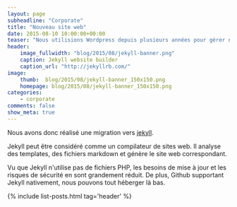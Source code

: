 ```yaml
---
layout: page
subheadline: "Corporate"
title: "Nouveau site web"
date: 2015-08-10 10:00:00+00:00
teaser: "Nous utilisions Wordpress depuis plusieurs années pour gérer notre site web et il était temps d'en changer..."
header:
    image_fullwidth: "blog/2015/08/jekyll-banner.png"
    caption: Jekyll website builder
    caption_url: "http://jekyllrb.com/"
image:
    thumb:  blog/2015/08/jekyll-banner_150x150.png
    homepage: blog/2015/08/jekyll-banner_150x150.png
categories:
    - corporate
comments: false
show_meta: true
---
```

Nous avons donc réalisé une migration vers [jekyll](http://jekyllrb.com/).

Jekyll peut être considéré comme un compilateur de sites web. Il analyse des templates, des fichiers markdown et génère le site web correspondant.

Vu que Jekyll n'utilise pas de fichiers PHP, les besoins de mise à jour et les risques de sécurité en sont grandement réduit. De plus, Github supportant Jekyll nativement, nous pouvons tout héberger là bas.

{% include list-posts.html tag='header' %}